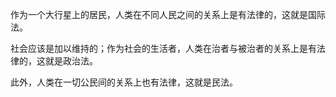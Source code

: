 作为一个大行星上的居民，人类在不同人民之间的关系上是有法律的，这就是国际法。 

社会应该是加以维持的；作为社会的生活者，人类在治者与被治者的关系上是有法律的，这就是政治法。 

此外，人类在一切公民间的关系上也有法律，这就是民法。